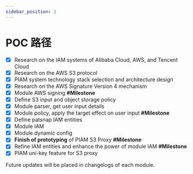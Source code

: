 ```yaml
---
sidebar_position: 2
---
```


# POC 路径

- [x] Research on the IAM systems of Alibaba Cloud, AWS, and Tencent Cloud
- [x] Research on the AWS S3 protocol
- [x] PIAM system technology stack selection and architecture design 
- [x] Research on the AWS Signature Version 4 mechanism
- [x] Module AWS signing **#Milestone**
- [x] Define S3 input and object storage policy
- [x] Module parser, get user input details
- [x] Module policy, apply the target effect on user input **#Milestone**
- [x] Define patsnap IAM entities
- [x] Module IAM
- [x] Module dynamic config
- [x] **Finish of prototyping** of PIAM S3 Proxy **#Milestone**
- [x] Refine IAM entities and enhance the power of module IAM **#Milestone**
- [x] PIAM uni-key feature for S3 proxy

Future updates will be placed in changelogs of each module.